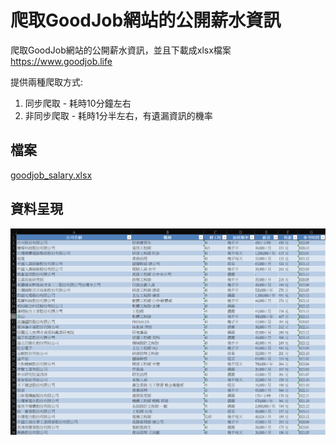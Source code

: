 # 爬取GoodJob網站的公開薪水資訊

爬取GoodJob網站的公開薪水資訊，並且下載成xlsx檔案  
https://www.goodjob.life

提供兩種爬取方式:
1. 同步爬取 - 耗時10分鐘左右
2. 非同步爬取 - 耗時1分半左右，有遺漏資訊的機率

## 檔案
[goodjob_salary.xlsx](result\goodjob_salary.xlsx)

## 資料呈現
![Screenshot](png\image.png)